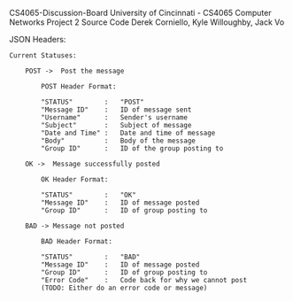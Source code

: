 CS4065-Discussion-Board
University of Cincinnati - CS4065 Computer Networks Project 2 Source Code
Derek Corniello, Kyle Willoughby, Jack Vo

JSON Headers:

    Current Statuses:

        POST ->  Post the message

            POST Header Format:

            "STATUS"        :   "POST"
            "Message ID"    :   ID of message sent
            "Username"      :   Sender's username
            "Subject"       :   Subject of message
            "Date and Time" :   Date and time of message
            "Body"          :   Body of the message
            "Group ID"      :   ID of the group posting to

        OK ->  Message successfully posted

            OK Header Format:

            "STATUS"        :   "OK"
            "Message ID"    :   ID of message posted
            "Group ID"      :   ID of group posting to

        BAD -> Message not posted
        
            BAD Header Format:

            "STATUS"        :   "BAD"
            "Message ID"    :   ID of message posted
            "Group ID"      :   ID of group posting to
            "Error Code"    :   Code back for why we cannot post
            (TODO: Either do an error code or message)

        
